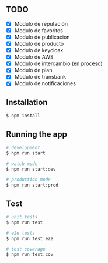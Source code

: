 ## TODO
- [x] Modulo de reputación
- [x] Modulo de favoritos
- [x] Modulo de publicacion
- [x] Modulo de producto
- [x] Modulo de keycloak
- [x] Modulo de AWS
- [x] Modulo de intercambio (en proceso)
- [x] Modulo de plan 
- [x] Modulo de transbank
- [x] Modulo de notificaciones

## Installation

```bash
$ npm install
```

## Running the app

```bash
# development
$ npm run start

# watch mode
$ npm run start:dev

# production mode
$ npm run start:prod
```

## Test

```bash
# unit tests
$ npm run test

# e2e tests
$ npm run test:e2e

# test coverage
$ npm run test:cov
```
